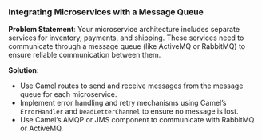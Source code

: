 ### **Integrating Microservices with a Message Queue**
**Problem Statement**: Your microservice architecture includes separate services for inventory, payments, and shipping. These services need to communicate through a message queue (like ActiveMQ or RabbitMQ) to ensure reliable communication between them.

**Solution**:
- Use Camel routes to send and receive messages from the message queue for each microservice.
- Implement error handling and retry mechanisms using Camel’s `ErrorHandler` and `DeadLetterChannel` to ensure no message is lost.
- Use Camel’s AMQP or JMS component to communicate with RabbitMQ or ActiveMQ.
